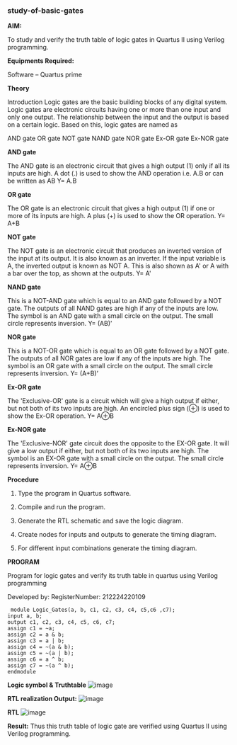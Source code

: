 ### study-of-basic-gates

**AIM:** 

To study and verify the truth table of logic gates in Quartus II using Verilog programming.

**Equipments Required:**

Software – Quartus prime 

**Theory**

Introduction Logic gates are the basic building blocks of any digital system. Logic gates are electronic circuits having one or more than one input and only one output. The relationship between the input and the output is based on a certain logic. Based on this, logic gates are named as

AND gate OR gate NOT gate NAND gate NOR gate Ex-OR gate Ex-NOR gate

**AND gate**

The AND gate is an electronic circuit that gives a high output (1) only if all its inputs are high. A dot (.) is used to show the AND operation i.e. A.B or can be written as AB
Y= A.B

**OR gate** 

The OR gate is an electronic circuit that gives a high output (1) if one or more of its inputs are high. A plus (+) is used to show the OR operation.
Y= A+B

**NOT gate**

The NOT gate is an electronic circuit that produces an inverted version of the input at its output. It is also known as an inverter. If the input variable is A, the inverted output is known as NOT A. This is also shown as A' or A with a bar over the top, as shown at the outputs.
Y= A'

**NAND gate**

This is a NOT-AND gate which is equal to an AND gate followed by a NOT gate. The outputs of all NAND gates are high if any of the inputs are low. The symbol is an AND gate with a small circle on the output. The small circle represents inversion.
Y= (AB)’

**NOR gate**

This is a NOT-OR gate which is equal to an OR gate followed by a NOT gate. The outputs of all NOR gates are low if any of the inputs are high. The symbol is an OR gate with a small circle on the output. The small circle represents inversion.
Y= (A+B)’

**Ex-OR gate**

The 'Exclusive-OR' gate is a circuit which will give a high output if either, but not both of its two inputs are high. An encircled plus sign (⊕) is used to show the Ex-OR operation.
Y= A⊕B

**Ex-NOR gate**

The 'Exclusive-NOR' gate circuit does the opposite to the EX-OR gate. It will give a low output if either, but not both of its two inputs are high. The symbol is an EX-OR gate with a small circle on the output. The small circle represents inversion.
Y= A⊕B

**Procedure** 

1.	Type the program in Quartus software.

2.	Compile and run the program.

3.	Generate the RTL schematic and save the logic diagram.

4.	Create nodes for inputs and outputs to generate the timing diagram.

5.	For different input combinations generate the timing diagram.


**PROGRAM**

Program for logic gates and verify its truth table in quartus using Verilog programming

 Developed by: RegisterNumber: 212224220109
 ```
  module Logic_Gates(a, b, c1, c2, c3, c4, c5,c6 ,c7);
 input a, b;
 output c1, c2, c3, c4, c5, c6, c7;
 assign c1 = ~a;
 assign c2 = a & b;
 assign c3 = a | b;
 assign c4 = ~(a & b);
 assign c5 = ~(a | b);
 assign c6 = a ^ b;
 assign c7 = ~(a ^ b);
 endmodule
 ```

**Logic symbol & Truthtable**
![image](https://github.com/user-attachments/assets/8334a326-1baf-4f92-bf9d-887c41970513)

**RTL realization Output:** 
![image](https://github.com/user-attachments/assets/2a1e93de-4b2d-4c98-993f-bddbf4acc759)

**RTL**
![image](https://github.com/user-attachments/assets/77f0e5d0-92f6-468d-93c4-2449a9453703)

**Result:**
Thus this truth table of logic gate are verified using Quartus II using Verilog programming.


